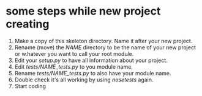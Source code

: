 # some steps while new project creating

1. Make a copy of this skeleton directory. Name it after your new project.
2. Rename (move) the *NAME* directory to be the name of your new project or w.hatever you want to call your root module.
3. Edit your *setup.py* to have all information about your project.
4. Edit *tests/NAME_tests.py* to you module name.
5. Rename *tests/NAME_tests.py* to also have your module name.
6. Double check it's all working by using *nosetests* again.
7. Start coding